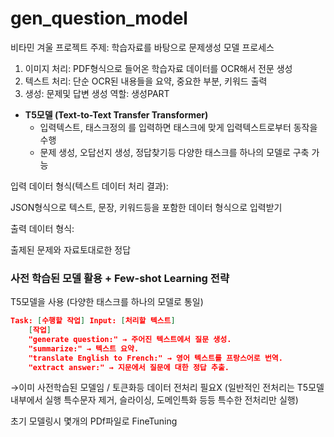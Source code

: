 # gen_question_model
비타민 겨울 프로젝트
주제: 학습자료를 바탕으로 문제생성 모델
프로세스
  1. 이미지 처리: PDF형식으로 들어온 학습자료 데이터를 OCR해서 전문 생성
  2. 텍스트 처리: 단순 OCR된 내용들을 요약, 중요한 부분, 키워드 출력 
  3. 생성: 문제및 답변 생성
역할: 생성PART

- **T5모델 (Text-to-Text Transfer Transformer)**
    - 입력텍스트, 태스크정의 를 입력하면 태스크에 맞게 입력텍스트로부터 동작을 수행
    - 문제 생성, 오답선지 생성, 정답찾기등 다양한 태스크를 하나의 모델로 구축 가능

입력 데이터 형식(텍스트 데이터 처리 결과):

 JSON형식으로 텍스트, 문장, 키워드등을 포함한 데이터 형식으로 입력받기

출력 데이터 형식: 

출제된 문제와 자료토대로한 정답

### **사전 학습된 모델 활용 + Few-shot Learning 전략**

T5모델을 사용 (다양한 태스크를 하나의 모델로 통일)

```json
Task: [수행할 작업] Input: [처리할 텍스트]
	[작업]
	"generate question:" → 주어진 텍스트에서 질문 생성.
	"summarize:" → 텍스트 요약.
	"translate English to French:" → 영어 텍스트를 프랑스어로 번역.
	"extract answer:" → 지문에서 질문에 대한 정답 추출.

```

→이미 사전학습된 모델임 / 토큰화등 데이터 전처리 필요X (일반적인 전처리는 T5모델 내부에서 실행 특수문자 제거, 슬라이싱, 도메인특화 등등 특수한 전처리만 실행)

초기 모델링시 몇개의 PDf파일로 FineTuning
